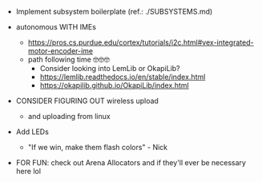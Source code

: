 - Implement subsystem boilerplate (ref.: ./SUBSYSTEMS.md)

- autonomous WITH IMEs
  - https://pros.cs.purdue.edu/cortex/tutorials/i2c.html#vex-integrated-motor-encoder-ime
  - path following time 🤓🤓🤓
    - Consider looking into LemLib or OkapiLib?
    - https://lemlib.readthedocs.io/en/stable/index.html
    - https://okapilib.github.io/OkapiLib/index.html

- CONSIDER FIGURING OUT wireless upload
  - and uploading from linux

- Add LEDs
  - "If we win, make them flash colors" - Nick

- FOR FUN: check out Arena Allocators and if they'll ever be necessary here lol